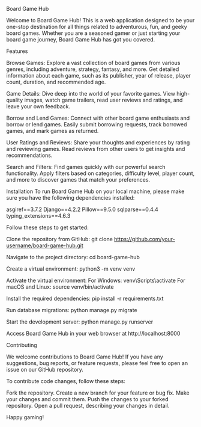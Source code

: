 Board Game Hub

Welcome to Board Game Hub! This is a web application designed to be your one-stop destination for all things related to adventurous, fun, and geeky board games. Whether you are a seasoned gamer or just starting your board game journey, Board Game Hub has got you covered.

Features

Browse Games: Explore a vast collection of board games from various genres, including adventure, strategy, fantasy, and more. Get detailed information about each game, such as its publisher, year of release, player count, duration, and recommended age.

Game Details: Dive deep into the world of your favorite games. View high-quality images, watch game trailers, read user reviews and ratings, and leave your own feedback.

Borrow and Lend Games: Connect with other board game enthusiasts and borrow or lend games. Easily submit borrowing requests, track borrowed games, and mark games as returned.

User Ratings and Reviews: Share your thoughts and experiences by rating and reviewing games. Read reviews from other users to get insights and recommendations.

Search and Filters: Find games quickly with our powerful search functionality. Apply filters based on categories, difficulty level, player count, and more to discover games that match your preferences.

Installation
To run Board Game Hub on your local machine, please make sure you have the following dependencies installed:

asgiref==3.7.2
Django==4.2.2
Pillow==9.5.0
sqlparse==0.4.4
typing_extensions==4.6.3


Follow these steps to get started:

Clone the repository from GitHub:
git clone https://github.com/your-username/board-game-hub.git

Navigate to the project directory:
cd board-game-hub

Create a virtual environment:
python3 -m venv venv

Activate the virtual environment:
For Windows: venv\Scripts\activate
For macOS and Linux: source venv/bin/activate

Install the required dependencies:
pip install -r requirements.txt

Run database migrations:
python manage.py migrate

Start the development server:
python manage.py runserver

Access Board Game Hub in your web browser at http://localhost:8000

Contributing

We welcome contributions to Board Game Hub! If you have any suggestions, bug reports, or feature requests, please feel free to open an issue on our GitHub repository.

To contribute code changes, follow these steps:

Fork the repository.
Create a new branch for your feature or bug fix.
Make your changes and commit them.
Push the changes to your forked repository.
Open a pull request, describing your changes in detail.

Happy gaming!